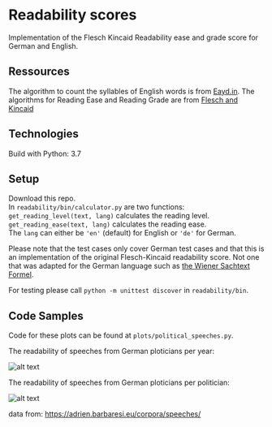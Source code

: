 
# Readability scores
Implementation of the Flesch Kincaid Readability ease and grade score for German and English.

## Ressources
The algorithm to count the syllables of English words is from [Eayd.in](https://eayd.in/?p=232).
The algorithms for Reading Ease and Reading Grade are from [Flesch and Kincaid](https://en.wikipedia.org/wiki/Flesch%E2%80%93Kincaid_readability_tests)

## Technologies
Build with Python: 3.7

## Setup
Download this repo.  
In ```readability/bin/calculator.py``` are two functions:  
```get_reading_level(text, lang)```  calculates the reading level.  
```get_reading_ease(text, lang)``` calculates the reading ease.  
The ```lang``` can either be ```'en'``` (default) for English or ```'de'``` for German.  

Please note that the test cases only cover German test cases and that this is an implementation of the original Flesch-Kincaid readability score.
Not one that was adapted for the German language such as [the Wiener Sachtext Formel](https://de.wikipedia.org/wiki/Lesbarkeitsindex#Wiener_Sachtextformel).

For testing please call `python -m unittest discover` in  `readability/bin`.

 
## Code Samples

Code for these plots can be found at `plots/political_speeches.py`.

The readability of speeches from German ploticians per year:

![alt text](./plots/readability_per_year.png "Readability per year")

The readability of speeches from German ploticians per politician:

![alt text](./plots/readability_per_german_politician.png "Readability per year")

data from:
    https://adrien.barbaresi.eu/corpora/speeches/



